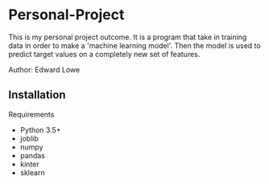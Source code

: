# Personal-Project

This is my personal project outcome. It is a program that take in training data in order to make a 'machine learning model'. Then the model is used to predict target values on a completely new set of features.

Author: Edward Lowe

## Installation
Requirements
* Python 3.5+
* joblib
* numpy
* pandas
* kinter
* sklearn


